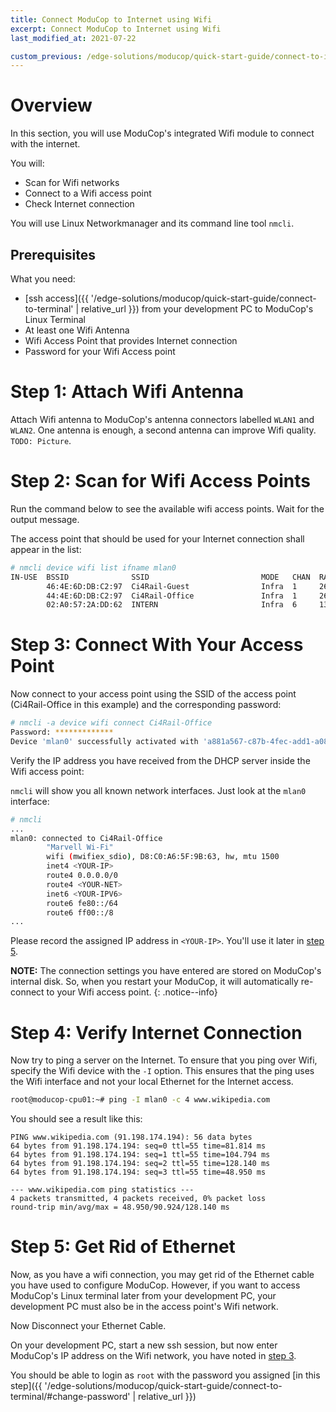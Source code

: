 ```yaml
---
title: Connect ModuCop to Internet using Wifi
excerpt: Connect ModuCop to Internet using Wifi
last_modified_at: 2021-07-22

custom_previous: /edge-solutions/moducop/quick-start-guide/connect-to-internet/
---
```

# Overview
In this section, you will use ModuCop's integrated Wifi module to connect with the internet.

You will:
* Scan for Wifi networks
* Connect to a Wifi access point
* Check Internet connection

You will use Linux Networkmanager and its command line tool `nmcli`.

## Prerequisites

What you need:
* [ssh access]({{ '/edge-solutions/moducop/quick-start-guide/connect-to-terminal' | relative_url }}) from your development PC to ModuCop's Linux Terminal
* At least one Wifi Antenna
* Wifi Access Point that provides Internet connection
* Password for your Wifi Access point

# Step 1: Attach Wifi Antenna

Attach Wifi antenna to ModuCop's antenna connectors labelled `WLAN1` and `WLAN2`. One antenna is enough, a second antenna can improve Wifi quality.
`TODO: Picture`.


# Step 2: Scan for Wifi Access Points

Run the command below to see the available wifi access points. Wait for the output message.

The access point that should be used for your Internet connection shall appear in the list:
```bash
# nmcli device wifi list ifname mlan0
IN-USE  BSSID              SSID                         MODE   CHAN  RATE        SIGNAL  BARS  SECURITY
        46:4E:6D:DB:C2:97  Ci4Rail-Guest                Infra  1     260 Mbit/s  100     ****  WPA2
        44:4E:6D:DB:C2:97  Ci4Rail-Office               Infra  1     260 Mbit/s  100     ****  WPA2
        02:A0:57:2A:DD:62  INTERN                       Infra  6     130 Mbit/s  32      **    WPA2
```

# Step 3: Connect With Your Access Point
Now connect to your access point using the SSID of the access point (Ci4Rail-Office in this example) and the corresponding password:
```bash
# nmcli -a device wifi connect Ci4Rail-Office
Password: *************
Device 'mlan0' successfully activated with 'a881a567-c87b-4fec-add1-a08360bf99b8'.
```

Verify the IP address you have received from the DHCP server inside the Wifi access point:

`nmcli` will show you all known network interfaces. Just look at the `mlan0` interface:

```bash
# nmcli
...
mlan0: connected to Ci4Rail-Office
        "Marvell Wi-Fi"
        wifi (mwifiex_sdio), D8:C0:A6:5F:9B:63, hw, mtu 1500
        inet4 <YOUR-IP>
        route4 0.0.0.0/0
        route4 <YOUR-NET>
        inet6 <YOUR-IPV6>
        route6 fe80::/64
        route6 ff00::/8
...
```
Please record the assigned IP address in `<YOUR-IP>`. You'll use it later in [step 5](#step-5-get-rid-of-ethernet).

**NOTE:** The connection settings you have entered are stored on ModuCop's internal disk. So, when you restart your ModuCop, it will automatically re-connect to your Wifi access point.
{: .notice--info}

# Step 4: Verify Internet Connection
Now try to ping a server on the Internet.
To ensure that you ping over Wifi, specify the Wifi device with the `-I` option. This ensures that the ping uses the Wifi interface and not your local Ethernet for the Internet access.

```bash
root@moducop-cpu01:~# ping -I mlan0 -c 4 www.wikipedia.com
```
You should see a result like this:
```
PING www.wikipedia.com (91.198.174.194): 56 data bytes
64 bytes from 91.198.174.194: seq=0 ttl=55 time=81.814 ms
64 bytes from 91.198.174.194: seq=1 ttl=55 time=104.794 ms
64 bytes from 91.198.174.194: seq=2 ttl=55 time=128.140 ms
64 bytes from 91.198.174.194: seq=3 ttl=55 time=48.950 ms

--- www.wikipedia.com ping statistics ---
4 packets transmitted, 4 packets received, 0% packet loss
round-trip min/avg/max = 48.950/90.924/128.140 ms
```

# Step 5: Get Rid of Ethernet
Now, as you have a wifi connection, you may get rid of the Ethernet cable you have used to configure ModuCop. However, if you want to access ModuCop's Linux terminal later from your development PC, your development PC must also be in the access point's Wifi network.

Now Disconnect your Ethernet Cable.

On your development PC, start a new ssh session, but now enter ModuCop's IP address on the Wifi network, you have noted in [step 3](#step-3-connect-with-your-access-point).

You should be able to login as `root` with the password you assigned [in this step]({{ '/edge-solutions/moducop/quick-start-guide/connect-to-terminal/#change-password' | relative_url }})
